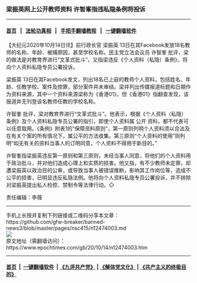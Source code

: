 ### 梁振英网上公开教师资料 许智峯指违私隐条例将投诉
------------------------

#### [首页](https://github.com/gfw-breaker/banned-news3/blob/master/README.md) &nbsp;&nbsp;|&nbsp;&nbsp; [法轮功真相](https://github.com/begood0513/basic/blob/master/README.md)  &nbsp;&nbsp;|&nbsp;&nbsp; [手把手翻墙教程](https://github.com/gfw-breaker/guides/wiki)  &nbsp;&nbsp;|&nbsp;&nbsp; [一键翻墙软件](https://github.com/gfw-breaker/nogfw/blob/master/README.md)  



<div><p>
 【大纪元2020年10月14日讯】前行政长官
 <ok href="https://www.epochtimes.com/gb/tag/%E6%A2%81%E6%8C%AF%E8%8B%B1.html">
  梁振英
 </ok>
 13日在其Facebook发放18名教师的名称、年龄、被捕原因，甚至学校名称。民主党立法会议员
 <ok href="https://www.epochtimes.com/gb/tag/%E8%AE%B8%E6%99%BA%E5%B3%AF.html">
  许智峯
 </ok>
 批评，梁的做法是对教育界进行“文革式批斗”，又指梁违反《个人资料（私隐）条例》，将向个人资料私隐专员公署投诉。
</p>
<p>
 <ok href="https://www.epochtimes.com/gb/tag/%E6%A2%81%E6%8C%AF%E8%8B%B1.html">
  梁振英
 </ok>
 13日在其Facebook发文，列出18名已上庭的教师个人资料，包括姓名、年龄、任教学校、案件及控罪，部分案件并未审结。梁并列出传媒报道标题和日期作为资料来源，其中一个资料来源梁称为《香港01》，但《香港01》指翻查发现，该报道并无刊登该名教师任教的学校名称。
</p>
<p>
 <ok href="https://www.epochtimes.com/gb/tag/%E8%AE%B8%E6%99%BA%E5%B3%AF.html">
  许智峯
 </ok>
 批评，梁对教育界进行“文革式批斗”。他表示，根据《个人资料（私隐）条例》及个人资料私隐专员公署的指引，即使个人资料属
 <ok href="https://www.epochtimes.com/gb/tag/%E5%85%AC%E5%BC%80.html">
  公开
 </ok>
 资料，都不代表可以任意取用。《条例》附表1的“保障资料原则”，第一原则列明个人资料须以合法及在有关个案的所有情况下，属公平的方法收集。第三原则“个人资料的使用”则列明“如无有关的资料当事人的订明同意，个人资料不得用于新目的。”
</p>
<p>
 许智峯指梁振英违反第一原则和第三原则，未经当事人同意，将他们的个人资料用于政治批斗，并对他们造成心理上和实质的损害。他又指，有不少教师未定罪，却遭梁振英以政治目的公审，或导致当事人被错误推断，影响其工作岗位等，造成不公平的损害，已明显违反私隐法例。他将向个人资料私隐专员公署投诉，并不排除对梁振英提出私人检控、禁制令等法律行动。◇
</p>
<p>
 责任编辑：李薇
</p>
</div>
<hr/>
手机上长按并复制下列链接或二维码分享本文章：<br/>
https://github.com/gfw-breaker/banned-news3/blob/master/pages/nsc415/n12474003.md <br/>
<a href='https://github.com/gfw-breaker/banned-news3/blob/master/pages/nsc415/n12474003.md'><img src='https://github.com/gfw-breaker/banned-news3/blob/master/pages/nsc415/n12474003.md.png'/></a> <br/>
原文地址（需翻墙访问）：https://www.epochtimes.com/gb/20/10/14/n12474003.htm


------------------------
#### [首页](https://github.com/gfw-breaker/banned-news3/blob/master/README.md) &nbsp;|&nbsp; [一键翻墙软件](https://github.com/gfw-breaker/nogfw/blob/master/README.md) &nbsp;| [《九评共产党》](https://github.com/gfw-breaker/9ping.md/blob/master/README.md#九评之一评共产党是什么) | [《解体党文化》](https://github.com/gfw-breaker/jtdwh.md/blob/master/README.md) | [《共产主义的终极目的》](https://github.com/gfw-breaker/gczydzjmd.md/blob/master/README.md)


<img src='http://gfw-breaker.win/banned-news3/pages/nsc415/n12474003.md' width='0px' height='0px'/>